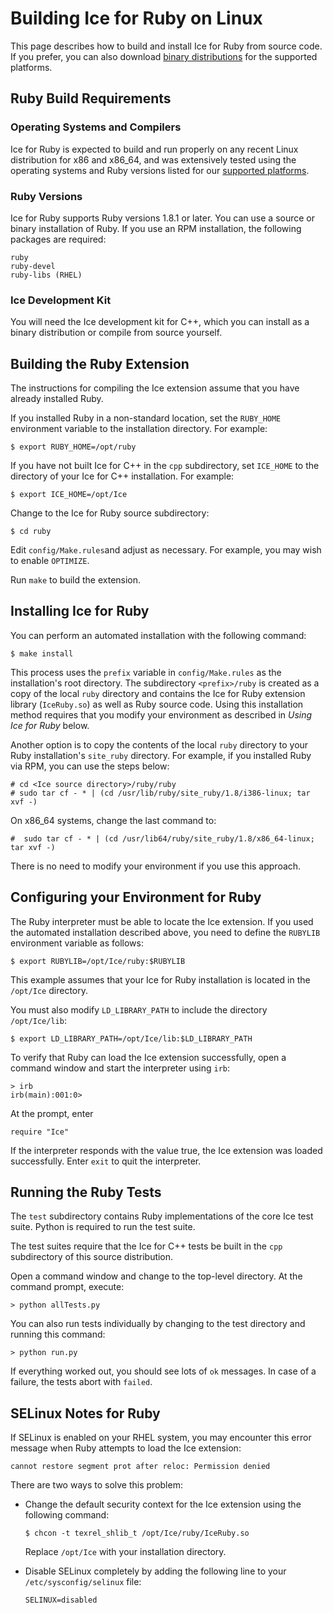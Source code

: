 # Building Ice for Ruby on Linux

This page describes how to build and install Ice for Ruby from source code. If you prefer, you can also download [binary distributions](https://zeroc.com/download.html) for the supported platforms.

## Ruby Build Requirements

### Operating Systems and Compilers

Ice for Ruby is expected to build and run properly on any recent Linux distribution for x86 and x86_64, and was extensively tested using the operating systems and Ruby versions listed for our [supported platforms](https://zeroc.com/platforms_3_6_0.html).

### Ruby Versions

Ice for Ruby supports Ruby versions 1.8.1 or later. You can use a source or binary installation of Ruby. If you use an RPM installation, the following packages are required:

    ruby
    ruby-devel
    ruby-libs (RHEL)

### Ice Development Kit

You will need the Ice development kit for C++, which you can install as a binary distribution or compile from source yourself.

## Building the Ruby Extension

The instructions for compiling the Ice extension assume that you have already installed Ruby.

If you installed Ruby in a non-standard location, set the ```RUBY_HOME``` environment variable to the installation directory. For example:

    $ export RUBY_HOME=/opt/ruby

If you have not built Ice for C++ in the ```cpp``` subdirectory, set ```ICE_HOME``` to the directory of your Ice for C++ installation. For example:

    $ export ICE_HOME=/opt/Ice

Change to the Ice for Ruby source subdirectory:

    $ cd ruby

Edit ```config/Make.rules```and adjust as necessary. For example, you may wish to enable ```OPTIMIZE```.

Run ```make``` to build the extension.

## Installing Ice for Ruby

You can perform an automated installation with the following command:

    $ make install

This process uses the ```prefix``` variable in ```config/Make.rules``` as the installation's root directory. The subdirectory ```<prefix>/ruby``` is created as a copy of the local ```ruby``` directory and contains the Ice for Ruby extension library (```IceRuby.so```) as well as Ruby source code. Using this installation method requires that you modify your environment as described in *Using Ice for Ruby* below.

Another option is to copy the contents of the local ```ruby``` directory to your Ruby installation's ```site_ruby``` directory. For example, if you installed Ruby via RPM, you can use the steps below:

    # cd <Ice source directory>/ruby/ruby
    # sudo tar cf - * | (cd /usr/lib/ruby/site_ruby/1.8/i386-linux; tar xvf -)

On x86_64 systems, change the last command to:

    #  sudo tar cf - * | (cd /usr/lib64/ruby/site_ruby/1.8/x86_64-linux; tar xvf -)

There is no need to modify your environment if you use this approach.

## Configuring your Environment for Ruby

The Ruby interpreter must be able to locate the Ice extension. If you used the automated installation described above, you need to define the ```RUBYLIB``` environment variable as follows:

    $ export RUBYLIB=/opt/Ice/ruby:$RUBYLIB

This example assumes that your Ice for Ruby installation is located in the ```/opt/Ice``` directory.

You must also modify ```LD_LIBRARY_PATH``` to include the directory ```/opt/Ice/lib```:

    $ export LD_LIBRARY_PATH=/opt/Ice/lib:$LD_LIBRARY_PATH

To verify that Ruby can load the Ice extension successfully, open a command window and start the interpreter using ```irb```:

    > irb
    irb(main):001:0>

At the prompt, enter

    require "Ice"

If the interpreter responds with the value true, the Ice extension was loaded successfully. Enter ```exit``` to quit the interpreter.

## Running the Ruby Tests

The ```test``` subdirectory contains Ruby implementations of the core Ice test suite. Python is required to run the test suite.

The test suites require that the Ice for C++ tests be built in the ```cpp``` subdirectory of this source distribution.

Open a command window and change to the top-level directory. At the command prompt, execute:

    > python allTests.py

You can also run tests individually by changing to the test directory and running this command:

    > python run.py

If everything worked out, you should see lots of ```ok``` messages. In case of a failure, the tests abort with ```failed```.

## SELinux Notes for Ruby

If SELinux is enabled on your RHEL system, you may encounter this error message when Ruby attempts to load the Ice extension:

    cannot restore segment prot after reloc: Permission denied

There are two ways to solve this problem:

- Change the default security context for the Ice extension using the following command:

   ```
   $ chcon -t texrel_shlib_t /opt/Ice/ruby/IceRuby.so
   ```

    Replace ```/opt/Ice``` with your installation directory.
- Disable SELinux completely by adding the following line to your ```/etc/sysconfig/selinux``` file:

   ```
   SELINUX=disabled
   ```

